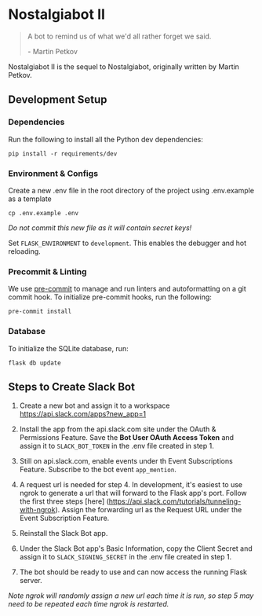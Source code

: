 # Nostalgiabot II

> A bot to remind us of what we'd all rather forget we said.
>
> \- Martin Petkov

Nostalgiabot II is the sequel to Nostalgiabot, originally written by Martin Petkov.

## Development Setup
### Dependencies
Run the following to install all the Python dev dependencies:
```
pip install -r requirements/dev
```

### Environment & Configs
Create a new .env file in the root directory of the project using .env.example as a template
   ```
   cp .env.example .env
   ```

   *Do not commit this new file as it will contain secret keys!*

Set `FLASK_ENVIRONMENT` to `development`. This enables the debugger and hot reloading.


### Precommit & Linting
We use [pre-commit](https://pre-commit.com/) to manage and run linters and autoformatting on a git commit hook. To initialize pre-commit hooks, run the following:
```
pre-commit install
```

### Database

To initialize the SQLite database, run:
```
flask db update
```

## Steps to Create Slack Bot

1. Create a new bot and assign it to a workspace https://api.slack.com/apps?new_app=1

2. Install the app from the api.slack.com site under the OAuth & Permissions Feature. Save the **Bot User OAuth Access Token** and assign it to `SLACK_BOT_TOKEN` in the .env file created in step 1.

3. Still on api.slack.com, enable events under th Event Subscriptions Feature. Subscribe to the bot event `app_mention`.

4. A request url is needed for step 4. In development, it's easiest to use ngrok to generate a url that will forward to the Flask app's port. Follow the first three steps [here] (https://api.slack.com/tutorials/tunneling-with-ngrok). Assign the forwarding url as the Request URL under the Event Subscription Feature.

5. Reinstall the Slack Bot app.

6. Under the Slack Bot app's Basic Information, copy the Client Secret and assign it to `SLACK_SIGNING_SECRET` in the .env file created in step 1.

7. The bot should be ready to use and can now access the running Flask server.

*Note ngrok will randomly assign a new url each time it is run, so step 5 may need to be repeated each time ngrok is restarted.*
